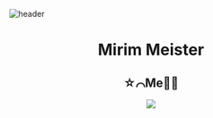 ![header](https://capsule-render.vercel.app/api?section=header&text=HelloWorld!&fontSize=50)


<div align="center">  
<h1>Mirim Meister</h1>
<h2>☆⌒Me👧🏻</h2>
  
<a href="https://www.instagram.com/_ksh.e/"><img src="https://img.shields.io/badge/Instagram-E4405F?style=flat-square&logo=Instagram&logoColor=white&link=https://www.instagram.com/k.issout/"></a>
</div>

